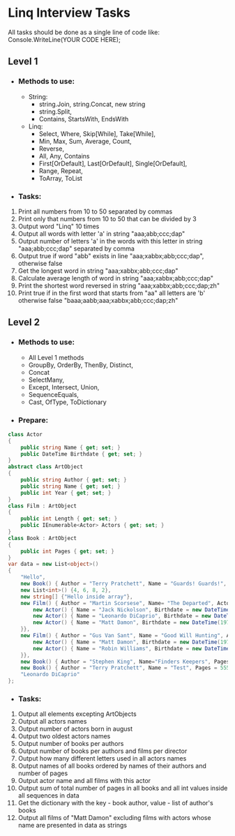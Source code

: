 # Linq Interview Tasks
All tasks should be done as a single line of code like: Console.WriteLine(YOUR CODE HERE);
## Level 1
- ### Methods to use:
  - String: 
    - string.Join, string.Concat, new string
    - string.Split, 
    - Contains, StartsWith, EndsWith
  - Linq: 
    - Select, Where, Skip[While], Take[While],
    - Min, Max, Sum, Average, Count,
    - Reverse,
    - All, Any, Contains
    - First[OrDefault], Last[OrDefault], Single[OrDefault],
    - Range, Repeat,
    - ToArray, ToList
- ### Tasks:
1. Print all numbers from 10 to 50 separated by commas
2. Print only that numbers from 10 to 50 that can be divided by 3
3. Output word "Linq" 10 times
4. Output all words with letter 'a' in string "aaa;abb;ccc;dap"
5. Output number of letters 'a' in the words with this letter in string "aaa;abb;ccc;dap" separated by comma
6. Output true if word "abb" exists in line  "aaa;xabbx;abb;ccc;dap", otherwise false
7. Get the longest word in string "aaa;xabbx;abb;ccc;dap"
8. Calculate average length of word in string "aaa;xabbx;abb;ccc;dap"
9. Print the shortest word reversed in string "aaa;xabbx;abb;ccc;dap;zh"
10. Print true if in the first word that starts from "aa" all letters are 'b' otherwise false "baaa;aabb;aaa;xabbx;abb;ccc;dap;zh"

## Level 2
  - ### Methods to use:
    - All Level 1 methods
    - GroupBy, OrderBy, ThenBy, Distinct,
    - Concat
    - SelectMany,
    - Except, Intersect, Union,
    - SequenceEquals,
    - Cast, OfType, ToDictionary
  - ### Prepare:
```csharp
class Actor
{
    public string Name { get; set; }
    public DateTime Birthdate { get; set; }
}
abstract class ArtObject
{
    public string Author { get; set; }
    public string Name { get; set; }
    public int Year { get; set; }
}
class Film : ArtObject
{
    public int Length { get; set; }
    public IEnumerable<Actor> Actors { get; set; }
}
class Book : ArtObject
{
    public int Pages { get; set; }
}
var data = new List<object>() 
{
    "Hello",
    new Book() { Author = "Terry Pratchett", Name = "Guards! Guards!", Pages = 810 },
    new List<int>() {4, 6, 8, 2},
    new string[] {"Hello inside array"},
    new Film() { Author = "Martin Scorsese", Name= "The Departed", Actors = new List<Actor>() {
        new Actor() { Name = "Jack Nickolson", Birthdate = new DateTime(1937, 4, 22)},
        new Actor() { Name = "Leonardo DiCaprio", Birthdate = new DateTime(1974, 11, 11)},
        new Actor() { Name = "Matt Damon", Birthdate = new DateTime(1970, 8, 10)}
    }},
    new Film() { Author = "Gus Van Sant", Name = "Good Will Hunting", Actors = new List<Actor>() {
        new Actor() { Name = "Matt Damon", Birthdate = new DateTime(1970, 8, 10)},
        new Actor() { Name = "Robin Williams", Birthdate = new DateTime(1951, 8, 11)},
    }},
    new Book() { Author = "Stephen King", Name="Finders Keepers", Pages = 200},
    new Book() { Author = "Terry Pratchett", Name = "Test", Pages = 555 },
    "Leonardo DiCaprio"
};
```

  - ### Tasks:
  1. Output all elements excepting ArtObjects
  2. Output all actors names
  3. Output number of actors born in august
  4. Output two oldest actors names
  5. Output number of books per authors
  6. Output number of books per authors and films per director
  7. Output how many different letters used in all actors names
  8. Output names of all books ordered by names of their authors and number of pages
  9. Output actor name and all films with this actor
  10. Output sum of total number of pages in all books and all int values inside all sequences in data
  11. Get the dictionary with the key - book author, value - list of author's books
  12. Output all films of "Matt Damon" excluding films with actors whose name are presented in data as strings
